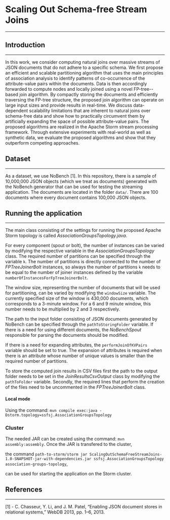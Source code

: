 Scaling Out Schema-free Stream Joins
======

---

Introduction
------

---

In this work, we consider computing natural joins over massive streams of JSON documents that do not adhere to a specific schema. 
We first propose an efficient and scalable partitioning algorithm that uses the main principles of association analysis to identify patterns of co-occurrence
of the attribute-value pairs within the documents. Data is then accordingly forwarded to compute nodes and locally joined using a novel FP-tree--based join algorithm. 
By compactly storing the documents and efficiently traversing the FP-tree structure, the proposed join algorithm can operate on large input sizes and provide results in real-time. 
We discuss data-dependent scalability limitations that are inherent to natural joins over schema-free data and show how to practically circumvent them by artificially expanding the 
space of possible attribute-value pairs. The proposed algorithms are realized in the Apache Storm stream processing framework. Through extensive experiments with real-world as well as 
synthetic data, we evaluate the proposed algorithms and show that they outperform competing approaches.

Dataset
------

---
As a dataset, we use NoBench [1]. In this repository, there is a sample of 10,000,000 JSON objects (which we treat as documents) generated with the NoBench generator that can be used for testing the streaming application. 
The documents are located in the folder `data/`. 
There are 100 documents where every document contains 100,000 JSON objects. 

Running the application
------

---

The main class consisting of the settings for running the proposed Apache Storm topology is called *AssociationGroupsTopology.java*. 

For every component (spout or bolt), the number of instances can be varied by modifying the respective variable in the *AssociationGroupsTopology* class. The required number of partitions
can be specified through the variable `k`. The number of partitions is directly connected to the number of *FPTreeJoinerBolt* instances, so always the number of partitions `k` needs to be equal
to the number of joiner instances defined by the variable `numberOfInstancesForFpTreeJoinerBolt`.

The window size, representing the number of documents that will be used for partitioning, can be varied by modifying the `windowSize` variable. 
The currently specified size of the window is 430,000 documents, which corresponds to a 3-minute window. For a 6 and 9 minute window, this number needs to be multiplied by 2 and 3 respectively. 

The path to the input folder consisting of JSON documents generated by NoBench can be specified through the `pathToStoringFolder` variable. If there is a need for using different documents, the *NoBenchSpout*
responsible for parsing the documents should be modified. 

If there is a need for expanding attributes, the `performJoinOfKVPairs` variable should be set to true. The expansion of attributes is required when there is an attribute whose number of unique values
is smaller than the required number of partitions. 

To store the computed join results in CSV files first the path to the output folder needs to be set in the *JoinResultsCsvOutput* class by modifying the `pathToFolder` variable. Secondly, the required lines 
that perform the creation of the files need to be uncommented in the *FPTreeJoinerBolt* class.

#### Local mode 

Using the command: `mvn compile exec:java -Dstorm.topology=ssfsj.AssociationGroupsTopology`

### Cluster
The needed JAR can be created using the command: `mvn assembly:assembly`. Once the JAR is transfered to the cluster, 

the command `path-to-storm/storm jar ScalingOutSchemaFreeStreamJoins-1.0-SNAPSHOT-jar-with-dependencies.jar ssfsj.AssociationGroupsTopology association-groups-topology`,

can be used for starting the application on the Storm cluster. 

References
------

---
[1] - C. Chasseur, Y. Li, and J. M. Patel, “Enabling JSON document stores in relational systems,” WebDB 2013, pp. 1–6, 2013.